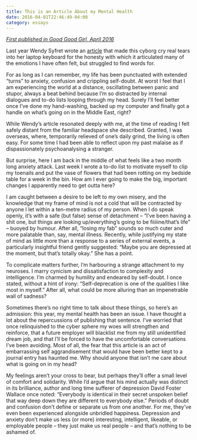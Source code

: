 ```yaml
---
title: This is an Article About my Mental Health
date: 2016-04-01T22:46:49-04:00
category: essays
---
```

[_First published in Good Good Girl, April 2016_](http://goodgoodgirl.com/this-is-an-article-about-my-mental-health/)

Last year Wendy Syfret wrote an [article](http://goodgoodgirl.com/this-is-an-article-about-my-anxiety/) that made this cyborg cry real tears into her laptop keyboard for the honesty with which it articulated many of the emotions I have often felt, but struggled to find words for.

For as long as I can remember, my life has been punctuated with extended “turns” to anxiety, confusion and crippling self-doubt. At worst I feel that I am experiencing the world at a distance, oscillating between panic and stupor, always a beat behind because I’m so distracted by internal dialogues and to-do lists looping through my head. Surely I’ll feel better once I’ve done my hand-washing, backed up my computer and finally got a handle on what’s going on in the Middle East, right?

While Wendy’s article resonated deeply with me, at the time of reading I felt safely distant from the familiar headspace she described. Granted, I was overseas, where, temporarily relieved of one’s daily grind, the living is often easy. For some time I had been able to reflect upon my past malaise as if dispassionately psychoanalysing a stranger.

But surprise, here I am back in the middle of what feels like a two month long anxiety attack. Last week I wrote a to-do list to motivate myself to clip my toenails and put the vase of flowers that had been rotting on my bedside table for a week in the bin. How am I ever going to make the big, important changes I apparently need to get outta here?

I am caught between a desire to be left to my own misery, and the knowledge that my frame of mind is not a cold that will be contracted by anyone I let within a ten-metre radius of my person. When I do speak openly, it’s with a safe (but false) sense of detachment – “I’ve been having a shit one, but things are looking up/everything’s going to be fiiiiine/that’s life” – buoyed by humour. After all, “losing my fab” sounds so much cuter and more palatable than, say, mental illness. Recently, while justifying my state of mind as little more than a response to a series of external events, a particularly insightful friend gently suggested: “Maybe you are depressed at the moment, but that’s totally okay.” She has a point.

To complicate matters further, I’m harbouring a strange attachment to my neuroses. I marry cynicism and dissatisfaction to complexity and intelligence. I’m charmed by humility and endeared by self-doubt. I once stated, without a hint of irony: “Self-deprecation is one of the qualities I like most in myself.” After all, what could be more alluring than an impenetrable wall of sadness?

Sometimes there’s no right time to talk about these things, so here’s an admission: this year, my mental health has been an issue. I have thought a lot about the repercussions of publishing that sentence. I’ve worried that once relinquished to the cyber sphere my woes will strengthen and reinforce, that a future employer will blacklist me from my still unidentified dream job, and that I’ll be forced to have the uncomfortable conversations I’ve been avoiding. Most of all, the fear that this article is an act of embarrassing self aggrandisement that would have been better kept to a journal entry has haunted me. Why should anyone that isn’t me care about what is going on in my head?

My feelings aren’t your cross to bear, but perhaps they’ll offer a small level of comfort and solidarity. While I’d argue that his mind actually was distinct in its brilliance, author and long time sufferer of depression David Foster Wallace once noted: “Everybody is identical in their secret unspoken belief that way deep down they are different to everybody else.” Periods of doubt and confusion don’t define or separate us from one another. For me, they’ve even been experienced alongside unbridled happiness. Depression and anxiety don’t make us less (or more) interesting, intelligent, likeable, or employable people – they just make us real people – and that’s nothing to be ashamed of.
